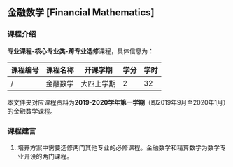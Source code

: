 ## 金融数学 [Financial Mathematics]

### 课程介绍

**专业课程-核心专业类-跨专业选修**课程，具体信息为：

| 课程编号 | 课程名称 | 开课学期 | 学分 | 学时 |
| --- | --- | --- | --- | --- |
| / | 金融数学 | 大四上学期 | 2 | 32 |

本文件夹对应课程资料为**2019-2020学年第一学期**（即2019年9月至2020年1月）的金融数学课程。

### 课程建言

1. 培养方案中需要选修两门其他专业的必修课程。金融数学和精算数学为数学专业开设的两门课程。
